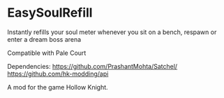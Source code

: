 # EasySoulRefill

Instantly refills your soul meter whenever you sit on a bench, respawn or enter a dream boss arena

Compatible with Pale Court

Dependencies:
https://github.com/PrashantMohta/Satchel/
https://github.com/hk-modding/api

A mod for the game Hollow Knight.
